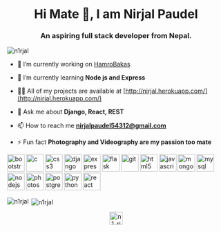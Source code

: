 <h1 align="center">Hi Mate 👋, I am Nirjal Paudel</h1>
<h3 align="center">An aspiring full stack developer from Nepal.</h3>

<p align="left"> <img src="https://komarev.com/ghpvc/?username=n1rjal" alt="n1rjal" /> </p>

- 🔭 I’m currently working on [HamroBakas](http://hamrobakas.com/)

- 🌱 I’m currently learning **Node js and Express**

- 👨‍💻 All of my projects are available at [http://nirjal.herokuapp.com/](http://nirjal.herokuapp.com/)

- 💬 Ask me about **Django, React, REST**

- 📫 How to reach me **nirjalpaudel54312@gmail.com**

- ⚡ Fun fact **Photography and Videography are my passion too mate**

<p align="left"><img src="https://devicons.github.io/devicon/devicon.git/icons/bootstrap/bootstrap-plain.svg" alt="bootstrap" width="40" height="40"/> <img src="https://devicons.github.io/devicon/devicon.git/icons/c/c-original.svg" alt="c" width="40" height="40"/> <img src="https://devicons.github.io/devicon/devicon.git/icons/css3/css3-original-wordmark.svg" alt="css3" width="40" height="40"/> <img src="https://devicons.github.io/devicon/devicon.git/icons/django/django-original.svg" alt="django" width="40" height="40"/> <img src="https://devicons.github.io/devicon/devicon.git/icons/express/express-original-wordmark.svg" alt="express" width="40" height="40"/> <img src="https://www.vectorlogo.zone/logos/pocoo_flask/pocoo_flask-icon.svg" alt="flask" width="40" height="40"/> <img src="https://www.vectorlogo.zone/logos/git-scm/git-scm-icon.svg" alt="git" width="40" height="40"/> <img src="https://devicons.github.io/devicon/devicon.git/icons/html5/html5-original-wordmark.svg" alt="html5" width="40" height="40"/> <img src="https://devicons.github.io/devicon/devicon.git/icons/javascript/javascript-original.svg" alt="javascript" width="40" height="40"/> <img src="https://devicons.github.io/devicon/devicon.git/icons/mongodb/mongodb-original-wordmark.svg" alt="mongodb" width="40" height="40"/> <img src="https://devicons.github.io/devicon/devicon.git/icons/mysql/mysql-original-wordmark.svg" alt="mysql" width="40" height="40"/> <img src="https://devicons.github.io/devicon/devicon.git/icons/nodejs/nodejs-original-wordmark.svg" alt="nodejs" width="40" height="40"/> <img src="https://devicons.github.io/devicon/devicon.git/icons/photoshop/photoshop-plain.svg" alt="photoshop" width="40" height="40"/> <img src="https://devicons.github.io/devicon/devicon.git/icons/postgresql/postgresql-original-wordmark.svg" alt="postgresql" width="40" height="40"/> <img src="https://devicons.github.io/devicon/devicon.git/icons/python/python-original.svg" alt="python" width="40" height="40"/> <img src="https://devicons.github.io/devicon/devicon.git/icons/react/react-original-wordmark.svg" alt="react" width="40" height="40"/></p>

<p><img align="left" src="https://github-readme-stats.vercel.app/api/top-langs/?username=n1rjal&layout=compact&hide=html" alt="n1rjal" /></p>

<p>&nbsp;<img align="center" src="https://github-readme-stats.vercel.app/api?username=n1rjal&show_icons=true" alt="n1rjal" /></p>

<p align="center">
<a href="https://instagram.com/n1_rjal" target="blank"><img align="center" src="https://cdn.jsdelivr.net/npm/simple-icons@3.0.1/icons/instagram.svg" alt="n1_rjal" height="30" width="30" /></a>
</p>
